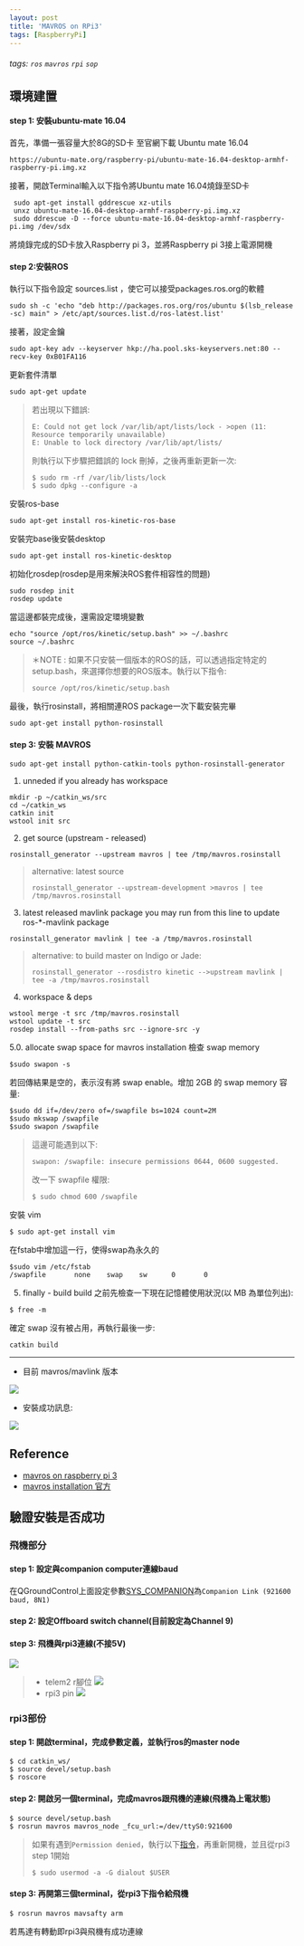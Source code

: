 ```yaml
---
layout: post
title: 'MAVROS on RPi3'
tags: [RaspberryPi]
---
```


###### tags: `ros` `mavros` `rpi` `sop`

## 環境建置

#### step 1: 安裝ubuntu-mate 16.04
首先，準備一張容量大於8G的SD卡
至官網下載 Ubuntu mate 16.04 
```
https://ubuntu-mate.org/raspberry-pi/ubuntu-mate-16.04-desktop-armhf-raspberry-pi.img.xz
```
接著，開啟Terminal輸入以下指令將Ubuntu mate 16.04燒錄至SD卡
```
 sudo apt-get install gddrescue xz-utils
 unxz ubuntu-mate-16.04-desktop-armhf-raspberry-pi.img.xz
 sudo ddrescue -D --force ubuntu-mate-16.04-desktop-armhf-raspberry-pi.img /dev/sdx
```

將燒錄完成的SD卡放入Raspberry pi 3，並將Raspberry pi 3接上電源開機

#### step 2:安裝ROS
執行以下指令設定 sources.list ，使它可以接受packages.ros.org的軟體
```
sudo sh -c 'echo "deb http://packages.ros.org/ros/ubuntu $(lsb_release -sc) main" > /etc/apt/sources.list.d/ros-latest.list'
```
接著，設定金鑰
```
sudo apt-key adv --keyserver hkp://ha.pool.sks-keyservers.net:80 --recv-key 0xB01FA116
```
更新套件清單
```
sudo apt-get update
```
>若出現以下錯誤:
>```
>E: Could not get lock /var/lib/apt/lists/lock - >open (11: Resource temporarily unavailable)
>E: Unable to lock directory /var/lib/apt/lists/
>```
>則執行以下步驟把錯誤的 lock 刪掉，之後再重新更新一次:
>```
>$ sudo rm -rf /var/lib/lists/lock
>$ sudo dpkg --configure -a
>```

安裝ros-base
```
sudo apt-get install ros-kinetic-ros-base
```
安裝完base後安裝desktop
```
sudo apt-get install ros-kinetic-desktop
```
初始化rosdep(rosdep是用來解決ROS套件相容性的問題)
```
sudo rosdep init
rosdep update
```
當這邊都裝完成後，還需設定環境變數
```
echo "source /opt/ros/kinetic/setup.bash" >> ~/.bashrc
source ~/.bashrc
```
>＊NOTE : 如果不只安裝一個版本的ROS的話，可以透過指定特定的setup.bash，來選擇你想要的ROS版本。執行以下指令:
>```
>source /opt/ros/kinetic/setup.bash
>```
最後，執行rosinstall，將相關連ROS package一次下載安裝完畢
```
sudo apt-get install python-rosinstall
```
#### step 3: 安裝 MAVROS
```
sudo apt-get install python-catkin-tools python-rosinstall-generator
```

1. unneded if you already has workspace
```
mkdir -p ~/catkin_ws/src
cd ~/catkin_ws
catkin init
wstool init src
```
2. get source (upstream - released)
```
rosinstall_generator --upstream mavros | tee /tmp/mavros.rosinstall
```
>alternative: latest source
>```
>rosinstall_generator --upstream-development >mavros | tee /tmp/mavros.rosinstall
>```

3. latest released mavlink package
you may run from this line to update ros-*-mavlink package
```
rosinstall_generator mavlink | tee -a /tmp/mavros.rosinstall
```
>alternative: to build master on Indigo or Jade:
>```
>rosinstall_generator --rosdistro kinetic -->upstream mavlink | tee -a /tmp/mavros.rosinstall
>```

4. workspace & deps
```
wstool merge -t src /tmp/mavros.rosinstall
wstool update -t src
rosdep install --from-paths src --ignore-src -y
```
5.0. allocate swap space for mavros installation
檢查 swap memory
```
$sudo swapon -s
```
若回傳結果是空的，表示沒有將 swap enable。增加 2GB 的 swap memory 容量:
```
$sudo dd if=/dev/zero of=/swapfile bs=1024 count=2M
$sudo mkswap /swapfile
$sudo swapon /swapfile
```
> 這邊可能遇到以下:
> ```
> swapon: /swapfile: insecure permissions 0644, 0600 suggested.
> ```
> 改一下 swapfile 權限:
> ```
> $ sudo chmod 600 /swapfile
> ```

安裝 vim
```
$ sudo apt-get install vim
```


在fstab中增加這一行，使得swap為永久的
```
$sudo vim /etc/fstab
/swapfile       none    swap    sw      0       0 
```


5. finally - build
build 之前先檢查一下現在記憶體使用狀況(以 MB 為單位列出):
```
$ free -m
```
確定 swap 沒有被占用，再執行最後一步:
```
catkin build
```

---

* 目前 mavros/mavlink 版本

![](https://i.imgur.com/cffXq9D.png)

* 安裝成功訊息:


![](https://i.imgur.com/qtpzHBK.png)

## Reference

* [mavros on raspberry pi 3](https://docs.google.com/document/d/1ZZZeF4QtDbHJLRRviZ4XfYKzI3YTtZv2t_gpkLs5NFM/edit#heading=h.izqg5b6rtc0m)
* [mavros installation 官方](http://rosindex.github.io/p/mavros/)

## 驗證安裝是否成功
### 飛機部分
#### step 1: 設定與companion computer連線baud
在QGroundControl上面設定參數[SYS_COMPANION](https://pixhawk.org/firmware/parameters#system)為`Companion Link (921600 baud, 8N1)`
#### step 2: 設定Offboard switch channel(目前設定為Channel 9)
#### step 3: 飛機與rpi3連線(不接5V)
![](https://i.imgur.com/y1eIVf8.jpg)
> * telem2 r腳位
> ![](https://i.imgur.com/YMFJYRt.jpg)
> * rpi3 pin
> ![](https://i.imgur.com/XyhMIsm.jpg)



### rpi3部份
#### step 1: 開啟terminal，完成參數定義，並執行ros的master node
```
$ cd catkin_ws/
$ source devel/setup.bash
$ roscore
```

#### step 2: 開啟另一個terminal，完成mavros跟飛機的連線(飛機為上電狀態)
```
$ source devel/setup.bash
$ rosrun mavros mavros_node _fcu_url:=/dev/ttyS0:921600
```
> 如果有遇到`Permission denied`，執行以下[指令](http://dev.px4.io/starting-installing-linux.html)，再重新開機，並且從rpi3 step 1開始
> ```
> $ sudo usermod -a -G dialout $USER
> ```
#### step 3: 再開第三個terminal，從rpi3下指令給飛機
```
$ rosrun mavros mavsafty arm
```
若馬達有轉動即rpi3與飛機有成功連線











